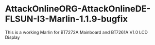# AttackOnlineORG-AttackOnlineDE-FLSUN-I3-Marlin-1.1.9-bugfix
This is a working Marlin for BT7272A Mainboard and BT7261A V1.0 LCD Display

